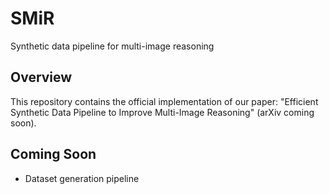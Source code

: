 # SMiR
Synthetic data pipeline for multi-image reasoning

## Overview
This repository contains the official implementation of our paper: "Efficient Synthetic Data Pipeline to Improve Multi-Image Reasoning" (arXiv coming soon).

## Coming Soon
- Dataset generation pipeline
